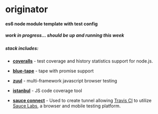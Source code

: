 # originator

#### es6 node module template with test config

##### work in progress... should be up and running this week

##### stack includes:
 
- [**coveralls**](https://github.com/nickmerwin/node-coveralls) - test coverage and history statistics support for node.js.

- [**blue-tape**](https://github.com/spion/blue-tape) - tape with promise support

- [**zuul**](https://github.com/defunctzombie/zuul) - multi-framework javascript browser testing

- [**istanbul**](https://github.com/gotwarlost/istanbul) - JS code coverage tool
 
- [**sauce connect**](http://docs.travis-ci.com/user/sauce-connect/) - Used to create tunnel allowing [Travis CI](https://travis-ci.org/) to utilize [Sauce Labs](https://saucelabs.com), a browser and mobile testing platform.




